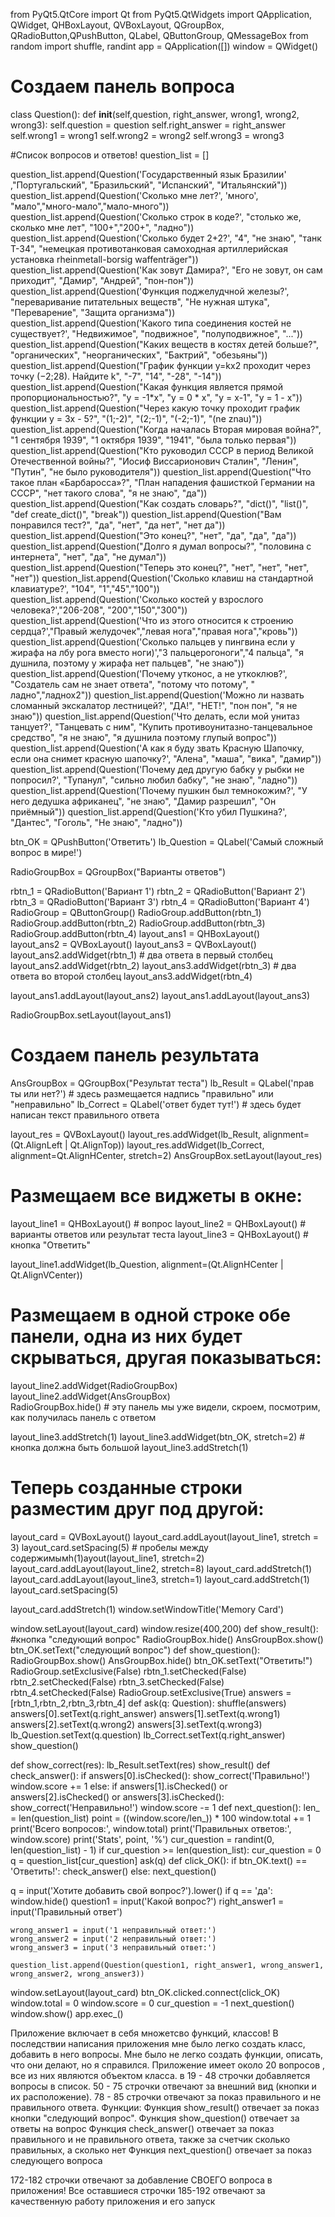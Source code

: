 from PyQt5.QtCore import Qt
from PyQt5.QtWidgets import QApplication, QWidget, QHBoxLayout, QVBoxLayout, QGroupBox, QRadioButton,QPushButton, QLabel, QButtonGroup, QMessageBox
from random import shuffle, randint
app = QApplication([])
window = QWidget()
# Создаем панель вопроса
class Question():
    def __init__(self,question, right_answer, wrong1, wrong2, wrong3):
        self.question = question
        self.right_answer = right_answer
        self.wrong1 = wrong1
        self.wrong2 = wrong2
        self.wrong3 = wrong3


#Список вопросов и ответов!
question_list = []

question_list.append(Question('Государственный язык Бразилии' ,"Португальский", "Бразильский", "Испанский", "Итальянский"))
question_list.append(Question('Сколько мне лет?', 'много', "мало","много-мало","мало-много"))
question_list.append(Question('Сколько строк в коде?', "столько же, сколько мне лет", "100+","200+", "ладно"))
question_list.append(Question('Сколько будет 2+2?', "4", "не знаю", "танк Т-34", "немецкая противотанковая самоходная артиллерийская установка rheinmetall-borsig waffenträger"))
question_list.append(Question('Как зовут Дамира?', "Его не зовут, он сам приходит", "Дамир", "Андрей", "пон-пон"))
question_list.append(Question('Функция поджелудчной железы?', "переваривание питательных веществ", "Не нужная штука", "Переварение", "Защита организма"))
question_list.append(Question('Какого типа соединения костей не существует?', "Недвижимое", "подвижное", "полуподвижное", "..."))
question_list.append(Question("Каких веществ в костях детей больше?", "органических", "неорганических", "Бактрий", "обезьяны"))
question_list.append(Question("График функции y=kx2 проходит через точку (−2;28). Найдите k", "-7", "14", "-28", "-14"))
question_list.append(Question("Какая функция является прямой пропорциональностью?", "у = -1*х", "у = 0 * х", "у = х-1", "у = 1 - х"))
question_list.append(Question("Через какую точку проходит график функции у = 3х - 5?", "(1;-2)", "(2;-1)", "(-2;-1)", "(ne znau)"))
question_list.append(Question("Когда началась Вторая мировая война?", "1 сентября 1939", "1 октября 1939", "1941", "была только первая"))
question_list.append(Question("Кто руководил СССР в период Великой Отечественной войны?", "Иосиф Виссарионович Сталин", "Ленин", "Путин", "не было руководителя"))
question_list.append(Question("Что такое план «Барбаросса»?", "План нападения фашисткой Германии на СССР", "нет такого слова", "я не знаю", "да"))
question_list.append(Question("Как создать словарь?", "dict()", "list()", "def create_dict()", "break"))
question_list.append(Question("Вам понравился тест?", "да", "нет", "да нет", "нет да"))
question_list.append(Question("Это конец?", "нет", "да", "да", "да"))
question_list.append(Question("Долго я думал вопросы?", "половина с интернета", "нет", "да", "не думал"))
question_list.append(Question("Теперь это конец?", "нет", "нет", "нет", "нет"))
question_list.append(Question('Сколько клавиш на стандартной клавиатуре?', "104", "1","45","100"))
question_list.append(Question('Сколько костей у взрослого человека?',"206-208", "200","150","300"))
question_list.append(Question('Что из этого относится к строению сердца?',"Правый желудочек","левая нога","правая нога","кровь"))
question_list.append(Question('Сколько пальцев у пингвина если у жирафа на лбу рога вместо ноги)',"3 пальцерогоноги","4 пальца", "я душнила, поэтому у жирафа нет пальцев", "не знаю"))
question_list.append(Question('Почему утконос, а не уткоклюв?', "Создатель сам не знает ответа", "потому что потому", " ладно","ладнох2"))
question_list.append(Question('Можно ли назвать сломанный экскалатор лестницей?', "ДА!", "НЕТ!", "пон пон", "я не знаю"))
question_list.append(Question('Что делать, если мой унитаз танцует?', "Танцевать с ним", "Купить противоунитазно-танцевальное средство", "я не знаю", "я душнила поэтому глупый вопрос"))
question_list.append(Question('А как я буду звать Красную Шапочку, если она снимет красную шапочку?', "Алена", "маша", "вика", "дамир"))
question_list.append(Question('Почему дед другую бабку у рыбки не попросил?', "Тупанул", "сильно любил бабку", "не знаю", "ладно"))
question_list.append(Question('Почему пушкин был темнокожим?', "У него дедушка африканец", "не знаю", "Дамир разрешил", "Он приёмный"))
question_list.append(Question('Кто убил Пушкина?', "Дантес", "Гоголь", "Не знаю", "ладно"))

btn_OK = QPushButton('Ответить')
lb_Question = QLabel('Самый сложный вопрос в мире!')

RadioGroupBox = QGroupBox("Варианты ответов")
 
rbtn_1 = QRadioButton('Вариант 1')
rbtn_2 = QRadioButton('Вариант 2')
rbtn_3 = QRadioButton('Вариант 3')
rbtn_4 = QRadioButton('Вариант 4')
RadioGroup = QButtonGroup()
RadioGroup.addButton(rbtn_1)
RadioGroup.addButton(rbtn_2)
RadioGroup.addButton(rbtn_3)
RadioGroup.addButton(rbtn_4)
layout_ans1 = QHBoxLayout()   
layout_ans2 = QVBoxLayout()
layout_ans3 = QVBoxLayout()
layout_ans2.addWidget(rbtn_1) # два ответа в первый столбец
layout_ans2.addWidget(rbtn_2)
layout_ans3.addWidget(rbtn_3) # два ответа во второй столбец
layout_ans3.addWidget(rbtn_4)

layout_ans1.addLayout(layout_ans2)
layout_ans1.addLayout(layout_ans3)
 
RadioGroupBox.setLayout(layout_ans1)

# Создаем панель результата
AnsGroupBox = QGroupBox("Результат теста")
lb_Result = QLabel('прав ты или нет?') # здесь размещается надпись "правильно" или "неправильно"
lb_Correct = QLabel('ответ будет тут!') # здесь будет написан текст правильного ответа

layout_res = QVBoxLayout()
layout_res.addWidget(lb_Result, alignment=(Qt.AlignLeft | Qt.AlignTop))
layout_res.addWidget(lb_Correct, alignment=Qt.AlignHCenter, stretch=2)
AnsGroupBox.setLayout(layout_res)
 
# Размещаем все виджеты в окне:
layout_line1 = QHBoxLayout() # вопрос
layout_line2 = QHBoxLayout() # варианты ответов или результат теста
layout_line3 = QHBoxLayout() # кнопка "Ответить"
 
layout_line1.addWidget(lb_Question, alignment=(Qt.AlignHCenter | Qt.AlignVCenter))
# Размещаем в одной строке обе панели, одна из них будет скрываться, другая показываться:
layout_line2.addWidget(RadioGroupBox)   
layout_line2.addWidget(AnsGroupBox)  
RadioGroupBox.hide() # эту панель мы уже видели, скроем, посмотрим, как получилась панель с ответом
 
layout_line3.addStretch(1)
layout_line3.addWidget(btn_OK, stretch=2) # кнопка должна быть большой
layout_line3.addStretch(1)

# Теперь созданные строки разместим друг под другой:
layout_card = QVBoxLayout()
layout_card.addLayout(layout_line1, stretch = 3)
layout_card.setSpacing(5) # пробелы между содержимымh(1)ayout(layout_line1, stretch=2)
layout_card.addLayout(layout_line2, stretch=8)
layout_card.addStretch(1)
layout_card.addLayout(layout_line3, stretch=1)
layout_card.addStretch(1)
layout_card.setSpacing(5)


layout_card.addStretch(1)
window.setWindowTitle('Memory Card')

window.setLayout(layout_card)
window.resize(400,200)
def show_result(): #кнопка "следующий вопрос"
    RadioGroupBox.hide()
    AnsGroupBox.show()
    btn_OK.setText("следующий вопрос")
def show_question(): 
    RadioGroupBox.show()
    AnsGroupBox.hide()
    btn_OK.setText("Ответить!")
    RadioGroup.setExclusive(False)
    rbtn_1.setChecked(False)
    rbtn_2.setChecked(False)
    rbtn_3.setChecked(False)
    rbtn_4.setChecked(False)
    RadioGroup.setExclusive(True)
answers = [rbtn_1,rbtn_2,rbtn_3,rbtn_4]
def ask(q: Question):
    shuffle(answers)
    answers[0].setText(q.right_answer)
    answers[1].setText(q.wrong1)
    answers[2].setText(q.wrong2)
    answers[3].setText(q.wrong3)
    lb_Question.setText(q.question)
    lb_Correct.setText(q.right_answer)
    show_question()

def show_correct(res):
    lb_Result.setText(res)
    show_result()
def check_answer():
    if answers[0].isChecked():
        show_correct('Правильно!')
        window.score += 1
    else:
        if answers[1].isChecked() or answers[2].isChecked() or answers[3].isChecked():
            show_correct('Неправильно!')
            window.score -= 1
def next_question():
    len_ = len(question_list)
    point = ((window.score/len_)) * 100
    window.total += 1
    print('Всего вопросов:', window.total)
    print('Правильных ответов:', window.score)
    print('Stats', point, '%')
    cur_question = randint(0, len(question_list) - 1)
    if cur_question >= len(question_list):
        cur_question = 0
    q = question_list[cur_question]
    ask(q)
def click_OK():
    if btn_OK.text() == 'Ответить!':
        check_answer()
    else:
        next_question()

q = input('Хотите добавить свой вопрос?').lower()
if q == 'да':
    window.hide()
    question1 = input('Какой вопрос?')
    right_answer1 = input('Правильный ответ')
    
    wrong_answer1 = input('1 неправильный ответ:')
    wrong_answer2 = input('2 неправильный ответ:')
    wrong_answer3 = input('3 неправильный ответ:')
    
    question_list.append(Question(question1, right_answer1, wrong_answer1, wrong_answer2, wrong_answer3))


window.setLayout(layout_card)
btn_OK.clicked.connect(click_OK)
window.total = 0
window.score = 0
cur_question = -1
next_question()
window.show()
app.exec_()




Приложение включает в себя множетсво функций, классов!
В последствии написания приложения мне было легко создать класс, добавить в него вопросы.
Мне было не легко создать функции, описать, что они делают, но я справился. Приложение имеет около 20 вопросов , все из них являются объектом класса.
в 19 - 48 строчки добавляется вопросы в список. 50 - 75 строчки отвечают за внешний вид (кнопки и их расположение). 78 - 85 строчки отвечают за показ правильного и не правильного ответа.
Функции:
	Функция show_result() отвечает за показ кнопки "следующий вопрос".
	Функция show_question() отвечает за ответы на вопрос
	Функция check_answer() отвечает за показ правильного и не правильного ответа, также за счетчик сколько правильных, а сколько нет
	Функция next_question() отвечает за показ следующего вопроса
	
172-182 строчки отвечают за добавление СВОЕГО вопроса в приложения!
Все оставшиеся строчки 185-192 отвечают за качественную работу приложения и его запуск






















